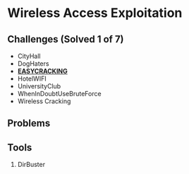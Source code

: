 # Wireless Access Exploitation

## Challenges (Solved 1 of 7)
- CityHall
- DogHaters
- **[EASYCRACKING](Challenges/3-EASYCRACKING)**
- HotelWIFI
- UniversityClub
- WhenInDoubtUseBruteForce
- Wireless Cracking

## Problems

## Tools
1. DirBuster
